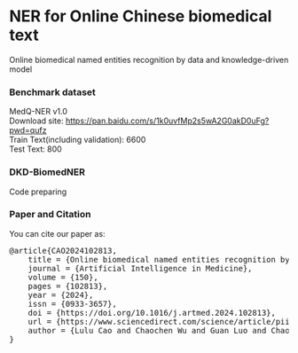 # NER for Online Chinese biomedical text
Online biomedical named entities recognition by data and knowledge-driven model

### Benchmark dataset 
MedQ-NER v1.0  
Download site: https://pan.baidu.com/s/1k0uvfMp2s5wA2G0akD0uFg?pwd=qufz   
Train Text(including validation): 6600  
Test Text: 800  

### DKD-BiomedNER
Code preparing

### Paper and Citation
You can cite our paper as:  
<pre>
@article{CAO2024102813,  
    title = {Online biomedical named entities recognition by data and knowledge-driven model},  
    journal = {Artificial Intelligence in Medicine},  
    volume = {150},  
    pages = {102813},  
    year = {2024},  
    issn = {0933-3657},  
    doi = {https://doi.org/10.1016/j.artmed.2024.102813},  
    url = {https://www.sciencedirect.com/science/article/pii/S0933365724000551},  
    author = {Lulu Cao and Chaochen Wu and Guan Luo and Chao Guo and Anni Zheng}  
}
</pre>
